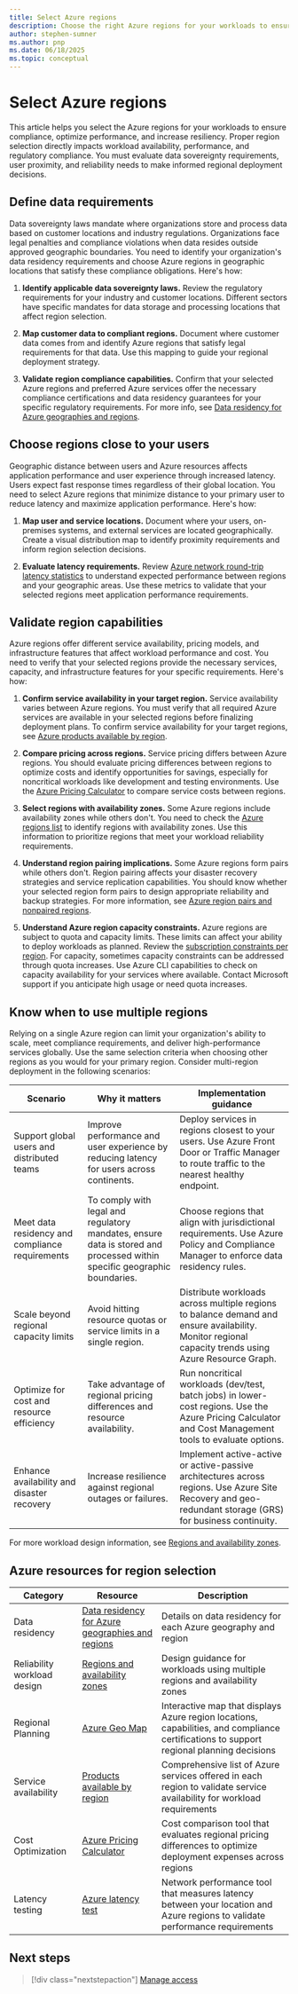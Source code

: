```yaml
---
title: Select Azure regions
description: Choose the right Azure regions for your workloads to ensure compliance, optimize performance, and increase resiliency.
author: stephen-sumner
ms.author: pnp
ms.date: 06/18/2025
ms.topic: conceptual
---
```


# Select Azure regions

This article helps you select the Azure regions for your workloads to ensure compliance, optimize performance, and increase resiliency. Proper region selection directly impacts workload availability, performance, and regulatory compliance. You must evaluate data sovereignty requirements, user proximity, and reliability needs to make informed regional deployment decisions.

## Define data requirements

Data sovereignty laws mandate where organizations store and process data based on customer locations and industry regulations. Organizations face legal penalties and compliance violations when data resides outside approved geographic boundaries. You need to identify your organization's data residency requirements and choose Azure regions in geographic locations that satisfy these compliance obligations. Here's how:

1. **Identify applicable data sovereignty laws.** Review the regulatory requirements for your industry and customer locations. Different sectors have specific mandates for data storage and processing locations that affect region selection.

1. **Map customer data to compliant regions.** Document where customer data comes from and identify Azure regions that satisfy legal requirements for that data. Use this mapping to guide your regional deployment strategy.

1. **Validate region compliance capabilities.** Confirm that your selected Azure regions and preferred Azure services offer the necessary compliance certifications and data residency guarantees for your specific regulatory requirements. For more info, see [Data residency for Azure geographies and regions](https://azure.microsoft.com//explore/global-infrastructure/data-residency/).

## Choose regions close to your users

Geographic distance between users and Azure resources affects application performance and user experience through increased latency. Users expect fast response times regardless of their global location. You need to select Azure regions that minimize distance to your primary user to reduce latency and maximize application performance. Here's how:

1. **Map user and service locations.** Document where your users, on-premises systems, and external services are located geographically. Create a visual distribution map to identify proximity requirements and inform region selection decisions.

1. **Evaluate latency requirements.** Review [Azure network round-trip latency statistics](/azure/networking/azure-network-latency) to understand expected performance between regions and your geographic areas. Use these metrics to validate that your selected regions meet application performance requirements.

## Validate region capabilities

Azure regions offer different service availability, pricing models, and infrastructure features that affect workload performance and cost. You need to verify that your selected regions provide the necessary services, capacity, and infrastructure features for your specific requirements. Here's how:

1. **Confirm service availability in your target region.** Service availability varies between Azure regions. You must verify that all required Azure services are available in your selected regions before finalizing deployment plans. To confirm service availability for your target regions, see [Azure products available by region](https://azure.microsoft.com/explore/global-infrastructure/products-by-region/).

1. **Compare pricing across regions.** Service pricing differs between Azure regions. You should evaluate pricing differences between regions to optimize costs and identify opportunities for savings, especially for noncritical workloads like development and testing environments. Use the [Azure Pricing Calculator](https://azure.microsoft.com/pricing/calculator/) to compare service costs between regions.

1. **Select regions with availability zones.** Some Azure regions include availability zones while others don't. You need to check the [Azure regions list](/azure/reliability/regions-list#azure-regions-list-1) to identify regions with availability zones. Use this information to prioritize regions that meet your workload reliability requirements.

1. **Understand region pairing implications.** Some Azure regions form pairs while others don't. Region pairing affects your disaster recovery strategies and service replication capabilities. You should know whether your selected region form pairs to design appropriate reliability and backup strategies. For more information, see [Azure region pairs and nonpaired regions](/azure/reliability/regions-paired).

1. **Understand Azure region capacity constraints.** Azure regions are subject to quota and capacity limits. These limits can affect your ability to deploy workloads as planned. Review the [subscription constraints per region](/azure/azure-resource-manager/management/azure-subscription-service-limits). For capacity, sometimes capacity constraints can be addressed through quota increases. Use Azure CLI capabilities to check on capacity availability for your services where available. Contact Microsoft support if you anticipate high usage or need quota increases.

## Know when to use multiple regions

Relying on a single Azure region can limit your organization's ability to scale, meet compliance requirements, and deliver high-performance services globally. Use the same selection criteria when choosing other regions as you would for your primary region. Consider multi-region deployment in the following scenarios:

| Scenario | Why it matters | Implementation guidance |
|----------|----------------|------------------------|
| Support global users and distributed teams | Improve performance and user experience by reducing latency for users across continents. | Deploy services in regions closest to your users. Use Azure Front Door or Traffic Manager to route traffic to the nearest healthy endpoint. |
| Meet data residency and compliance requirements | To comply with legal and regulatory mandates, ensure data is stored and processed within specific geographic boundaries. | Choose regions that align with jurisdictional requirements. Use Azure Policy and Compliance Manager to enforce data residency rules. |
| Scale beyond regional capacity limits | Avoid hitting resource quotas or service limits in a single region. | Distribute workloads across multiple regions to balance demand and ensure availability. Monitor regional capacity trends using Azure Resource Graph. |
| Optimize for cost and resource efficiency | Take advantage of regional pricing differences and resource availability. | Run noncritical workloads (dev/test, batch jobs) in lower-cost regions. Use the Azure Pricing Calculator and Cost Management tools to evaluate options. |
| Enhance availability and disaster recovery | Increase resilience against regional outages or failures. | Implement active-active or active-passive architectures across regions. Use Azure Site Recovery and geo-redundant storage (GRS) for business continuity. |

For more workload design information, see [Regions and availability zones](/azure/well-architected/reliability/regions-availability-zones).

## Azure resources for region selection

| Category | Resource | Description |
|----------|------|-------------|
| Data residency | [Data residency for Azure geographies and regions](https://azure.microsoft.com//explore/global-infrastructure/data-residency/) | Details on data residency for each Azure geography and region |
| Reliability workload design | [Regions and availability zones](/azure/well-architected/reliability/regions-availability-zones) | Design guidance for workloads using multiple regions and availability zones |
| Regional Planning | [Azure Geo Map](https://azure.microsoft.com/global-infrastructure/geographies/) | Interactive map that displays Azure region locations, capabilities, and compliance certifications to support regional planning decisions |
| Service availability | [Products available by region](https://azure.microsoft.com/global-infrastructure/services/) | Comprehensive list of Azure services offered in each region to validate service availability for workload requirements |
| Cost Optimization | [Azure Pricing Calculator](https://azure.microsoft.com/pricing/calculator/) | Cost comparison tool that evaluates regional pricing differences to optimize deployment expenses across regions |
| Latency testing | [Azure latency test](https://www.azurespeed.com/Azure/Latency) | Network performance tool that measures latency between your location and Azure regions to validate performance requirements |

## Next steps

> [!div class="nextstepaction"]
> [Manage access](./manage-access.md)

